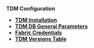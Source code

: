 <strong>TDM Configuration<strong>

<ul>
<li><a href="/articles/98_maintenance_and_operational/Installations/TDM/TDM_Installation_V9.0.md">TDM Installation</a></li>
<li><a href="02_tdmdb_general_parameters.md">TDM DB General Parameters</a></li> 
<li><a href="03_tdm_fabric_credentials.md">Fabric Credentials</a></li>
<li><a href="04_versions.md">TDM Versions Table</a></li> 
</ul>



